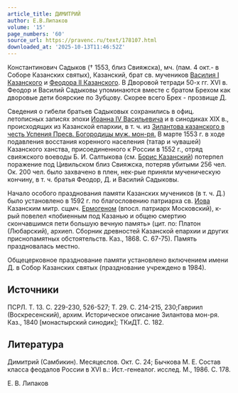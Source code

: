 ```yaml
---
article_title: ДИМИТРИЙ
author: Е.В.Липаков
volume: '15'
page_numbers: '60'
source_url: https://pravenc.ru/text/178107.html
downloaded_at: '2025-10-13T11:46:52Z'
---
```


Константинович Садыков († 1553, близ Свияжска), мч. (пам. 4 окт.- в Соборе Казанских святых), Казанский, брат св. мучеников [Василия I Казанского](<https://pravenc.ru/text/Василия I Казанского.html>) и [Феодора II Казанского](<https://pravenc.ru/text/Феодора II Казанского.html>). В Дворовой тетради 50-х гг. XVI в. Феодор и Василий Садыковы упоминаются вместе с братом Брехом как дворовые дети боярские по Зубцову. Скорее всего Брех - прозвище Д.

Сведения о гибели братьев Садыковых сохранились в офиц. летописных записях эпохи [Иоанна IV Васильевича](<https://pravenc.ru/text/Иоанна IV Васильевича.html>) и в синодиках XIX в., происходящих из Казанской епархии, в т. ч. из [Зилантова казанского в честь Успения Пресв. Богородицы муж. мон-ря.](<https://pravenc.ru/text/Зилантова казанского в честь Успения Пресв  Богородицы муж  мон-ря .html>) В марте 1553 г. в ходе подавления восстания коренного населения (татар и чувашей) Казанского ханства, присоединенного к России в 1552 г., отряд свияжского воеводы Б. И. Салтыкова (см. [Борис Казанский](<https://pravenc.ru/text/Борис Казанский.html>)) потерпел поражение под Цивильском близ Свияжска, потеряв убитыми 256 чел. Ок. 200 чел. было захвачено в плен, нек-рые приняли мученическую кончину, в т. ч. братья Феодор, Д. и Василий Садыковы.

Начало особого празднования памяти Казанских мучеников (в т. ч. Д.) было установлено в 1592 г. по благословению патриарха св. [Иова](https://pravenc.ru/text/Иов.html) Казанским митр. сщмч. [Ермогеном](https://pravenc.ru/text/Ермоген.html) (впосл. патриарх Московский), к-рый повелел «побиенным под Казанью и общею смертию скончавшимся пети большую вечную память» (цит. по: Платон (Любарский), архиеп. Сборник древностей Казанской епархии и других приснопамятных обстоятельств. Каз., 1868. С. 67-75). Память праздновалась местно.

Общецерковное празднование памяти установлено включением имени Д. в Собор Казанских святых (празднование учреждено в 1984).

## Источники

ПСРЛ. Т. 13. С. 229-230, 526-527; Т. 29. С. 214-215, 230;Гавриил (Воскресенский), архим. Историческое описание Зилантова мон-ря. Каз., 1840 [монастырский синодик]; ТКиДТ. С. 182.

## Литература

Димитрий (Самбикин). Месяцеслов. Окт. С. 24; Бычкова М. Е. Состав класса феодалов России в XVI в.: Ист.-генеалог. исслед. М., 1986. С. 178.

Е.   В.   Липаков
